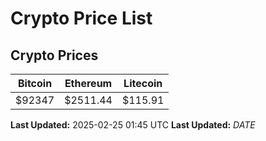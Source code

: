 # Crypto Price List

## Crypto Prices
| Bitcoin | Ethereum | Litecoin |
| ------- | -------- | -------- |
| $92347 | $2511.44 | $115.91 |
**Last Updated:** 2025-02-25 01:45 UTC
**Last Updated:** $DATE$
